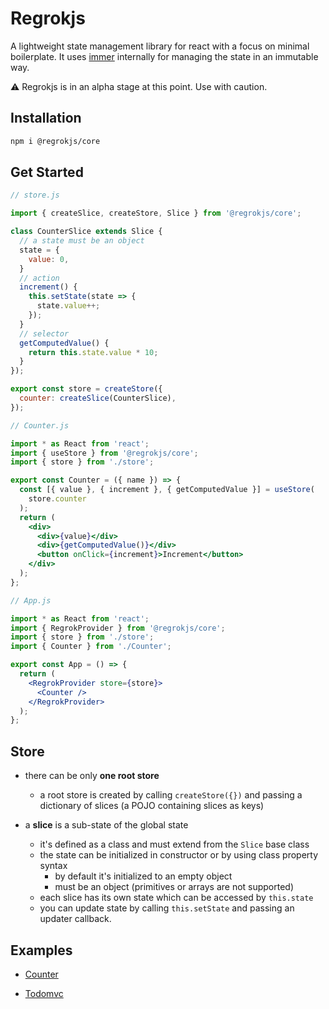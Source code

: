 # Regrokjs

A lightweight state management library for react with a focus on minimal boilerplate. It uses [immer](https://github.com/immerjs/immer) internally for managing the state in an immutable way.

⚠️ Regrokjs is in an alpha stage at this point. Use with caution.

## Installation

```bash
npm i @regrokjs/core
```

## Get Started

```js
// store.js

import { createSlice, createStore, Slice } from '@regrokjs/core';

class CounterSlice extends Slice {
  // a state must be an object
  state = {
    value: 0,
  }
  // action
  increment() {
    this.setState(state => {
      state.value++;
    });
  }
  // selector
  getComputedValue() {
    return this.state.value * 10;
  }
});

export const store = createStore({
  counter: createSlice(CounterSlice),
});
```

```jsx
// Counter.js

import * as React from 'react';
import { useStore } from '@regrokjs/core';
import { store } from './store';

export const Counter = ({ name }) => {
  const [{ value }, { increment }, { getComputedValue }] = useStore(
    store.counter
  );
  return (
    <div>
      <div>{value}</div>
      <div>{getComputedValue()}</div>
      <button onClick={increment}>Increment</button>
    </div>
  );
};
```

```jsx
// App.js

import * as React from 'react';
import { RegrokProvider } from '@regrokjs/core';
import { store } from './store';
import { Counter } from './Counter';

export const App = () => {
  return (
    <RegrokProvider store={store}>
      <Counter />
    </RegrokProvider>
  );
};
```

## Store

- there can be only **one root store**
  - a root store is created by calling `createStore({})` and passing a dictionary of slices (a POJO containing slices as keys)
- a **slice** is a sub-state of the global state

  - it's defined as a class and must extend from the `Slice` base class
  - the state can be initialized in constructor or by using class property syntax
    - by default it's initialized to an empty object
    - must be an object (primitives or arrays are not supported)
  - each slice has its own state which can be accessed by `this.state`
  - you can update state by calling `this.setState` and passing an updater callback.

## Examples

- [Counter](https://github.com/regrokjs/examples/tree/master/counter)
- [Todomvc](https://github.com/regrokjs/examples/tree/master/todomvc)

  <!-- - **actions**
  - functions which are used for updating your state
  - update state by calling `setState`
  - **selectors**
    - functions for selecting a subset of a slice's state or for returning computed/derived values
    - their name must start with a **get** prefix
    - selector results are automatically memomized for better performance
    - they can't modify state
  - API -->
